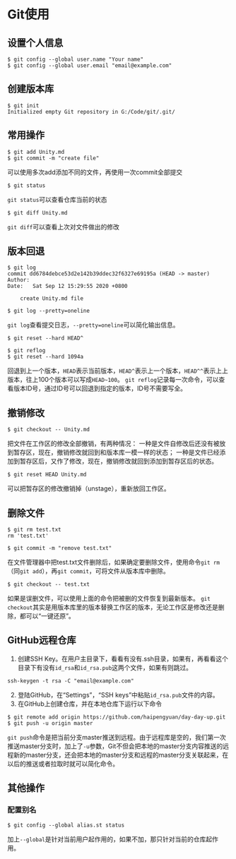 # Git使用

## 设置个人信息
```git
$ git config --global user.name "Your name"
$ git config --global user.email "email@example.com"
```

## 创建版本库
```git
$ git init
Initialized empty Git repository in G:/Code/git/.git/
```

## 常用操作
```git
$ git add Unity.md
$ git commit -m "create file"
```
可以使用多次add添加不同的文件，再使用一次commit全部提交

```git
$ git status
```
`git status`可以查看仓库当前的状态

```git
$ git diff Unity.md
```
`git diff`可以查看上次对文件做出的修改

## 版本回退
```git
$ git log
commit dd6784debce53d2e142b39ddec32f6327e69195a (HEAD -> master)
Author: 
Date:   Sat Sep 12 15:29:55 2020 +0800

    create Unity.md file

$ git log --pretty=oneline
```
`git log`查看提交日志，`--pretty=oneline`可以简化输出信息。

```git
$ git reset --hard HEAD^

$ git reflog
$ git reset --hard 1094a
```
回退到上一个版本，`HEAD`表示当前版本，`HEAD^`表示上一个版本，`HEAD^^`表示上上版本，往上100个版本可以写成`HEAD~100`。
`git reflog`记录每一次命令，可以查看版本ID号，通过ID号可以回退到指定的版本，ID号不需要写全。

## 撤销修改
```git
$ git checkout -- Unity.md
```
把文件在工作区的修改全部撤销，有两种情况：
一种是文件自修改后还没有被放到暂存区，现在，撤销修改就回到和版本库一模一样的状态；
一种是文件已经添加到暂存区后，又作了修改，现在，撤销修改就回到添加到暂存区后的状态。

```git
$ git reset HEAD Unity.md
```
可以把暂存区的修改撤销掉（unstage），重新放回工作区。

## 删除文件
```git
$ git rm test.txt
rm 'test.txt'

$ git commit -m "remove test.txt"
```
在文件管理器中把test.txt文件删除后，如果确定要删除文件，使用命令`git rm`（同`git add`），再`git commit`，可将文件从版本库中删除。

```git
$ git checkout -- test.txt
```
如果是误删文件，可以使用上面的命令把被删的文件恢复到最新版本。
`git checkout`其实是用版本库里的版本替换工作区的版本，无论工作区是修改还是删除，都可以“一键还原”。

## GitHub远程仓库

1. 创建SSH Key。在用户主目录下，看看有没有.ssh目录，如果有，再看看这个目录下有没有`id_rsa`和`id_rsa.pub`这两个文件，如果有则跳过。
```git
ssh-keygen -t rsa -C "email@example.com"
```
2. 登陆GitHub，在“Settings”，“SSH keys”中粘贴`id_rsa.pub`文件的内容。
3. 在GitHub上创建仓库，并在本地仓库下运行以下命令
```git
$ git remote add origin https://github.com/haipengyuan/day-day-up.git
$ git push -u origin master
```
`git push`命令是把当前分支master推送到远程。由于远程库是空的，我们第一次推送master分支时，加上了`-u`参数，Git不但会把本地的master分支内容推送的远程新的master分支，还会把本地的master分支和远程的master分支关联起来，在以后的推送或者拉取时就可以简化命令。

## 其他操作
### 配置别名
```git
$ git config --global alias.st status
```
加上`--global`是针对当前用户起作用的，如果不加，那只针对当前的仓库起作用。
